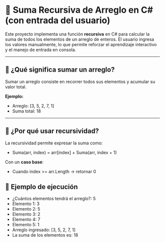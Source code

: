 # 📘 Suma Recursiva de Arreglo en C# (con entrada del usuario)

Este proyecto implementa una función **recursiva** en C# para calcular la suma de todos los elementos de un arreglo de enteros. El usuario ingresa los valores manualmente, lo que permite reforzar el aprendizaje interactivo y el manejo de entrada en consola.

---

## 🔢 ¿Qué significa sumar un arreglo?

Sumar un arreglo consiste en recorrer todos sus elementos y acumular su valor total.

**Ejemplo:**

- Arreglo: [3, 5, 2, 7, 1] 
- Suma total: 18

---

## 🧠 ¿Por qué usar recursividad?

La recursividad permite expresar la suma como:

- Suma(arr, index) = arr[index] + Suma(arr, index + 1)

Con un **caso base**:
- Cuando index >= arr.Length → retornar 0
## 🧪 Ejemplo de ejecución
- ¿Cuántos elementos tendrá el arreglo?: 5
- Elemento 1: 3
- Elemento 2: 5
- Elemento 3: 2
- Elemento 4: 7
- Elemento 5: 1
- Arreglo ingresado: [3, 5, 2, 7, 1]
- La suma de los elementos es: 18

